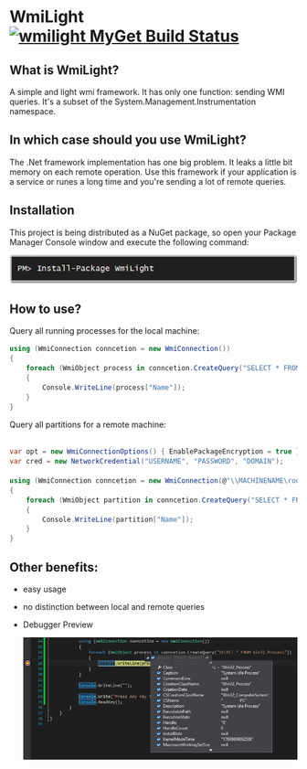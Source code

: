 # WmiLight [![wmilight MyGet Build Status](https://www.myget.org/BuildSource/Badge/wmilight?identifier=ec18dcc7-d42a-4704-94cf-e7dc6d3a8a98)](https://www.myget.org/feed/wmilight/package/nuget/WmiLight)

## What is WmiLight?
A simple and light wmi framework. It has only one function: sending WMI queries.
It's a subset of the System.Management.Instrumentation namespace.

## In which case should you use WmiLight?
The .Net framework implementation has one big problem.
It leaks a little bit memory on each remote operation.
Use this framework if your application is a service or runes a long time and you're sending a lot of remote queries.

## Installation

This project is being distributed as a NuGet package, so open your Package Manager Console window and execute the following command:

<a href="https://www.nuget.org/packages/WmiLight/" target="_blank">
<img title="NuGet" src="https://github.com/MartinKuschnik/WmiLight/blob/master/doc/pics/install_nuget_package.JPG" alt="NuGet"/>
</a>



## How to use?

Query all running processes for the local machine:
```C#
using (WmiConnection conncetion = new WmiConnection())
{
    foreach (WmiObject process in conncetion.CreateQuery("SELECT * FROM Win32_Process"))
    {
        Console.WriteLine(process["Name"]);
    }
}
```

Query all partitions for a remote machine:
```C#

var opt = new WmiConnectionOptions() { EnablePackageEncryption = true };
var cred = new NetworkCredential("USERNAME", "PASSWORD", "DOMAIN");

using (WmiConnection conncetion = new WmiConnection(@"\\MACHINENAME\root\cimv2", cred, opt))
{
    foreach (WmiObject partition in conncetion.CreateQuery("SELECT * FROM Win32_DiskPartition"))
    {
        Console.WriteLine(partition["Name"]);
    }
}
```

## Other benefits:

* easy usage

* no distinction between local and remote queries

* Debugger Preview 

    ![Debugger_Preview](https://github.com/MartinKuschnik/WmiLight/blob/master/doc/pics/debugger_preview.jpg "Debugger Preview")

